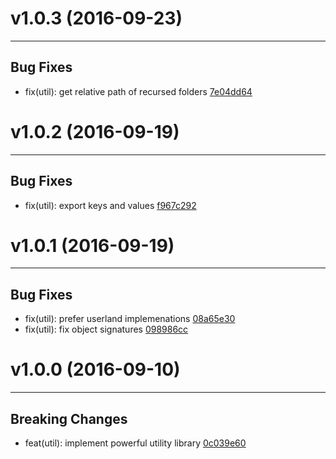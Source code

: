 # v1.0.3 (2016-09-23)
---


## Bug Fixes

- fix(util): get relative path of recursed folders [7e04dd64](https://github.com/northbrookjs/northbrookjs/commits/7e04dd642ac0d1c2727f215ebee5bbe73afc0b94)


# v1.0.2 (2016-09-19)
---


## Bug Fixes

- fix(util): export keys and values [f967c292](https://github.com/northbrookjs/northbrookjs/commits/f967c29284822210de8f8ce4cd0cb8df986d7e81)


# v1.0.1 (2016-09-19)
---


## Bug Fixes

- fix(util): prefer userland implemenations [08a65e30](https://github.com/northbrookjs/northbrookjs/commits/08a65e308fd25d92346ece7bc2c2f1afcf48d378)
- fix(util): fix object signatures [098986cc](https://github.com/northbrookjs/northbrookjs/commits/098986cc89689194334c833bc4b0a59258cc31ab)


# v1.0.0 (2016-09-10)
---


## Breaking Changes

- feat(util): implement powerful utility library [0c039e60](https://github.com/northbrookjs/northbrookjs/commits/0c039e608a3eacf55dfb06648a345b23378c2d20)



